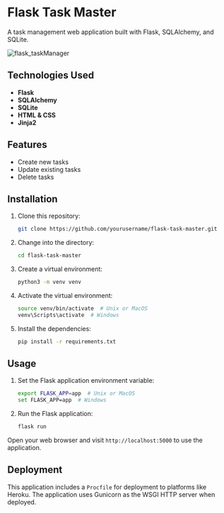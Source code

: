 # Flask Task Master

A task management web application built with Flask, SQLAlchemy, and SQLite.

![flask_taskManager](https://github.com/MaazIbrahim2004/to-do-list-Flask/assets/111203880/e82a0926-d59e-46cd-a3bc-e01c84eca570)


## Technologies Used

- **Flask** 
- **SQLAlchemy**
- **SQLite**
- **HTML & CSS**
- **Jinja2**

## Features

- Create new tasks
- Update existing tasks
- Delete tasks

## Installation

1. Clone this repository:
    ```bash
    git clone https://github.com/yourusername/flask-task-master.git
    ```
2. Change into the directory:
    ```bash
    cd flask-task-master
    ```
3. Create a virtual environment:
    ```bash
    python3 -m venv venv
    ```
4. Activate the virtual environment:
    ```bash
    source venv/bin/activate  # Unix or MacOS
    venv\Scripts\activate  # Windows
    ```
5. Install the dependencies:
    ```bash
    pip install -r requirements.txt
    ```

## Usage

1. Set the Flask application environment variable:
    ```bash
    export FLASK_APP=app  # Unix or MacOS
    set FLASK_APP=app  # Windows
    ```
2. Run the Flask application:
    ```bash
    flask run
    ```

Open your web browser and visit `http://localhost:5000` to use the application.

## Deployment

This application includes a `Procfile` for deployment to platforms like Heroku. The application uses Gunicorn as the WSGI HTTP server when deployed.
